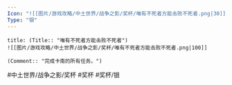```yaml
---
Icon: "![[图片/游戏攻略/中土世界/战争之影/奖杯/唯有不死者方能击败不死者.png|30]]"
Type: "银"
---
```

```ad-common-silver-trophy
title: (Title:: "唯有不死者方能击败不死者")
![[图片/游戏攻略/中土世界/战争之影/奖杯/唯有不死者方能击败不死者.png|100]]

(Comment:: "完成卡南的所有任务。")
```

#中土世界/战争之影/奖杯 #奖杯 #奖杯/银
